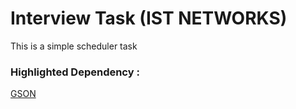 # Interview Task (IST NETWORKS)

This is a simple scheduler task 

### Highlighted Dependency :

[GSON](https://github.com/google/gson)